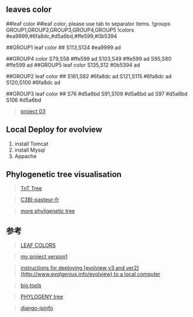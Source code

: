 ## leaves color
##leaf color
##leaf color, please use tab to separator items.
!groups	GROUP1,GROUP2,GROUP3,GROUP4,GROUP5
!colors	#ea9999,#6fa8dc,#d5a6bd,#ffe599,#0b5394

##GROUP1 leaf color ##
S113,S124   #ea9999 ad

##GROUP4 color
S79,S58   #ffe599   ad
S103,S49 #ffe599    ad
S95,S80 #ffe599 ad
##GROUP5 leaf color
S135,S12    #0b5394  ad


##GROUP2 leaf color ##
S161,S82    #6fa8dc ad
S121,S115   #6fa8dc ad
S120,S100   #6fa8dc ad

##GROUP3 leaf color ##
S76 #d5a6bd
S91,S109    #d5a6bd ad
S97	#d5a6bd
S106    #d5a6bd

>[project 03](https://www.evolgenius.info/evolview-v3/#mytrees/teatree/teatree11_03)
## Local Deploy for evolview
1. install Tomcat
2. install Mysql
3. Appache

## Phylogenetic tree visualisation

>[TnT Tree](http://tntvis.github.io/tnt.tree/examples/index.html)

>[C3BI-pasteur-fr](https://github.com/C3BI-pasteur-fr/ngphylogeny-django)

>[more phyligenetic tree](http://www.phyloxml.org/)
## 参考
>[LEAF COLORS](https://www.evolgenius.info/evolview-v3/helpsite/dat6.html)

>[my project version1](https://www.evolgenius.info/evolview-v3/#shared/teatree11_03_SdJOddiAUB/teatree%20:%20teatree11_03)

>[instructions for deploying [evolview v3 and ver2] (http://www.evolgenius.info/evolview) to a local computer](https://balaram26.github.io/evolview.github.io/locdeploy/)

>[bio.tools ](https://www.bio.tools/phylocloud)

>[PHYLOGENY tree](https://molbiol-tools.ca/Phylogeny.htm)

>[django-ipinfo](https://github.com/ipinfo/django)